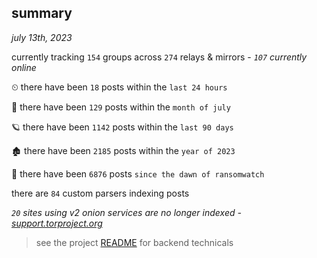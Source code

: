 
## summary
_july 13th, 2023_

currently tracking `154` groups across `274` relays & mirrors - _`107` currently online_

⏲ there have been `18` posts within the `last 24 hours`

🦈 there have been `129` posts within the `month of july`

🪐 there have been `1142` posts within the `last 90 days`

🏚 there have been `2185` posts within the `year of 2023`

🦕 there have been `6876` posts `since the dawn of ransomwatch`

there are `84` custom parsers indexing posts

_`20` sites using v2 onion services are no longer indexed - [support.torproject.org](https://support.torproject.org/onionservices/v2-deprecation/)_

> see the project [README](https://github.com/joshhighet/ransomwatch#ransomwatch--) for backend technicals
